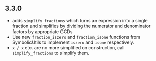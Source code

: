 ## 3.3.0

- adds `simplify_fractions` which turns an expression into a single fraction
  and simplifies by dividing the numerator and denominator factors by
  appropriate GCDs
- Use new `fraction_iszero` and `fraction_isone` functions from SymbolicUtils
  to implement `iszero` and `isone` respectively.
- `x / x` etc. are no more simplified on construction, call
  `simplify_fractions` to simplify them.
